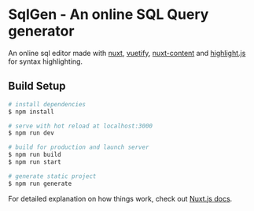 # SqlGen - An online SQL Query generator
An online sql editor made with [nuxt](https://nuxtjs.org/), [vuetify](https://vuetifyjs.com/en/), [nuxt-content](https://github.com/nuxt/content) and [highlight.js](https://highlightjs.org/) for syntax highlighting.
## Build Setup

```bash
# install dependencies
$ npm install

# serve with hot reload at localhost:3000
$ npm run dev

# build for production and launch server
$ npm run build
$ npm run start

# generate static project
$ npm run generate
```

For detailed explanation on how things work, check out [Nuxt.js docs](https://nuxtjs.org).
